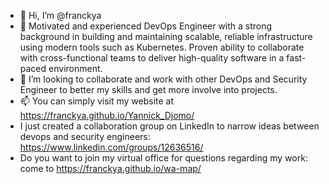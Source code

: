 - 👋 Hi, I’m @franckya
- 👀 Motivated and experienced DevOps Engineer with a strong background in building and maintaining scalable, reliable infrastructure using modern tools such as Kubernetes. Proven ability to collaborate with cross-functional teams to deliver high-quality software in a fast-paced environment.
- 💞️ I’m looking to collaborate and work with other DevOps and Security Engineer to better my skills and get more involve into projects.
- 📫 You can simply visit my website at https://franckya.github.io/Yannick_Djomo/
- I just created a collaboration group on LinkedIn to narrow ideas between devops and security engineers: https://www.linkedin.com/groups/12636516/
- Do you want to join my virtual office for questions regarding my work: come to https://franckya.github.io/wa-map/
